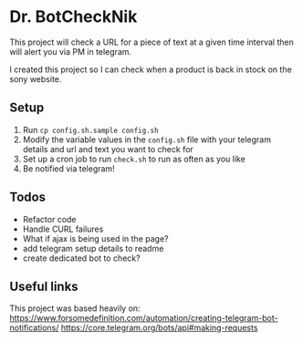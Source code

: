 # Dr. BotCheckNik

This project will check a URL for a piece of text at a given time interval then will alert you via PM in telegram.

I created this project so I can check when a product is back in stock on the sony website.

## Setup

1. Run `cp config.sh.sample config.sh`
2. Modify the variable values in the `config.sh` file with your telegram details and url and text you want to check for
3. Set up a cron job to run `check.sh` to run as often as you like
4. Be notified via telegram!

## Todos

- Refactor code
- Handle CURL failures
- What if ajax is being used in the page?
- add telegram setup details to readme
- create dedicated bot to check?

## Useful links

This project was based heavily on:
https://www.forsomedefinition.com/automation/creating-telegram-bot-notifications/
https://core.telegram.org/bots/api#making-requests